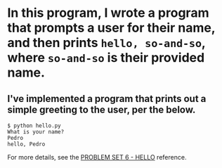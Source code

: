 # In this program, I wrote a program that prompts a user for their name, and then prints `hello, so-and-so`, where `so-and-so` is their provided name.

## I've implemented a program that prints out a simple greeting to the user, per the below.

```
$ python hello.py
What is your name?
Pedro
hello, Pedro
```

For more details, see the [PROBLEM SET 6 - HELLO](https://cs50.harvard.edu/x/2022/psets/6/hello/) reference.